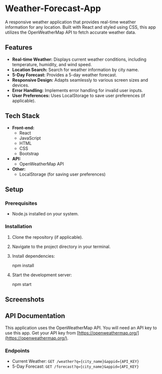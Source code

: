 # Weather-Forecast-App

A responsive weather application that provides real-time weather information for any location. Built with React and styled using CSS, this app utilizes the OpenWeatherMap API to fetch accurate weather data.

## Features

*   **Real-time Weather:** Displays current weather conditions, including temperature, humidity, and wind speed.
*   **Location Search:** Search for weather information by city name.
*   **5-Day Forecast:** Provides a 5-day weather forecast.
*   **Responsive Design:** Adapts seamlessly to various screen sizes and devices.
*   **Error Handling:** Implements error handling for invalid user inputs.
*   **User Preferences:** Uses LocalStorage to save user preferences (if applicable).

## Tech Stack

*   **Front-end:**
    *   React
    *   JavaScript
    *   HTML
    *   CSS
    *   Bootstrap
*   **API:**
    *   OpenWeatherMap API
*   **Other:**
    *   LocalStorage (for saving user preferences)

## Setup

### Prerequisites

*   Node.js installed on your system.

### Installation

1.  Clone the repository (if applicable).
2.  Navigate to the project directory in your terminal.
3.  Install dependencies:

   
    npm install
  

4.  Start the development server:

    
    npm start
    

## Screenshots



## API Documentation

This application uses the OpenWeatherMap API.  You will need an API key to use this app. 
Get your API key from [https://openweathermap.org/](https://openweathermap.org/).

### Endpoints

*   Current Weather: `GET /weather?q={city_name}&appid={API_KEY}`
*   5-Day Forecast: `GET /forecast?q={city_name}&appid={API_KEY}`

